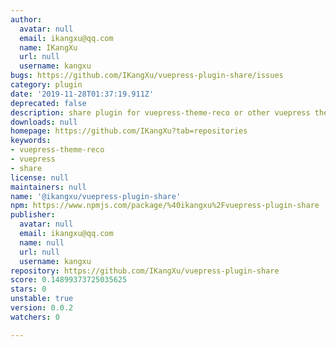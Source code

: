 ```yaml
---
author:
  avatar: null
  email: ikangxu@qq.com
  name: IKangXu
  url: null
  username: kangxu
bugs: https://github.com/IKangXu/vuepress-plugin-share/issues
category: plugin
date: '2019-11-28T01:37:19.911Z'
deprecated: false
description: share plugin for vuepress-theme-reco or other vuepress theme
downloads: null
homepage: https://github.com/IKangXu?tab=repositories
keywords:
- vuepress-theme-reco
- vuepress
- share
license: null
maintainers: null
name: '@ikangxu/vuepress-plugin-share'
npm: https://www.npmjs.com/package/%40ikangxu%2Fvuepress-plugin-share
publisher:
  avatar: null
  email: ikangxu@qq.com
  name: null
  url: null
  username: kangxu
repository: https://github.com/IKangXu/vuepress-plugin-share
score: 0.14899373725035625
stars: 0
unstable: true
version: 0.0.2
watchers: 0

---
```


